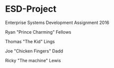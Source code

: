 # ESD-Project
Enterprise Systems Development Assignment 2016

Ryan "Prince Charming" Fellows

Thomas "The Kid" Lings

Joe "Chicken Fingers" Dadd

Ricky "The machine" Lewis
